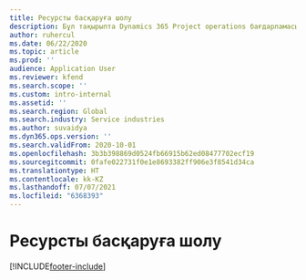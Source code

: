 ```yaml
---
title: Ресурсты басқаруға шолу
description: Бұл тақырыпта Dynamics 365 Project operations бағдарламасындағы "Ресурсты басқару" функционалдығы туралы ақпарат беріледі.
author: ruhercul
ms.date: 06/22/2020
ms.topic: article
ms.prod: ''
audience: Application User
ms.reviewer: kfend
ms.search.scope: ''
ms.custom: intro-internal
ms.assetid: ''
ms.search.region: Global
ms.search.industry: Service industries
ms.author: suvaidya
ms.dyn365.ops.version: ''
ms.search.validFrom: 2020-10-01
ms.openlocfilehash: 3b3b398869d0524fb66915b62ed08477702ecf19
ms.sourcegitcommit: 0fafe022731f0e1e8693382ff906e3f8541d34ca
ms.translationtype: HT
ms.contentlocale: kk-KZ
ms.lasthandoff: 07/07/2021
ms.locfileid: "6368393"
---
```

# <a name="resource-management-overview"></a>Ресурсты басқаруға шолу


[!INCLUDE[footer-include](../includes/footer-banner.md)]